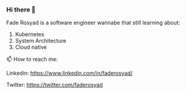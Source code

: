 ### Hi there 👋

Fade Rosyad is a software engineer wannabe that still learning about:

1. Kubernetes
2. System Architecture
3. Cloud native

📫 How to reach me:

Linkedin: https://www.linkedin.com/in/faderosyad/

Twitter: https://twitter.com/faderosyad
